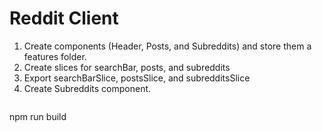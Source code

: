 # Reddit Client

1. Create components (Header, Posts, and Subreddits) and store them a features folder.
2. Create slices for searchBar, posts, and subreddits
3. Export searchBarSlice, postsSlice, and subredditsSlice
4. Create Subreddits component.

```javascript


```

npm run build

